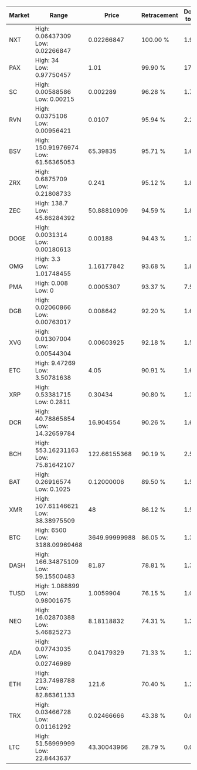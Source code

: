 | Market | Range | Price| Retracement | Doubles to 50% |
| --- | --- | --- | --- | --- |
| NXT | High: 0.06437309<br />Low: 0.02266847 | 0.02266847 | 100.00 % | 1.92 |
| PAX | High: 34<br />Low: 0.97750457 | 1.01 | 99.90 % | 17.32 |
| SC | High: 0.00588586<br />Low: 0.00215 | 0.002289 | 96.28 % | 1.76 |
| RVN | High: 0.0375106<br />Low: 0.00956421 | 0.0107 | 95.94 % | 2.20 |
| BSV | High: 150.91976974<br />Low: 61.56365053 | 65.39835 | 95.71 % | 1.62 |
| ZRX | High: 0.6875709<br />Low: 0.21808733 | 0.241 | 95.12 % | 1.88 |
| ZEC | High: 138.7<br />Low: 45.86284392 | 50.88810909 | 94.59 % | 1.81 |
| DOGE | High: 0.0031314<br />Low: 0.00180613 | 0.00188 | 94.43 % | 1.31 |
| OMG | High: 3.3<br />Low: 1.01748455 | 1.16177842 | 93.68 % | 1.86 |
| PMA | High: 0.008<br />Low: 0 | 0.0005307 | 93.37 % | 7.54 |
| DGB | High: 0.02060866<br />Low: 0.00763017 | 0.008642 | 92.20 % | 1.63 |
| XVG | High: 0.01307004<br />Low: 0.00544304 | 0.00603925 | 92.18 % | 1.53 |
| ETC | High: 9.47269<br />Low: 3.50781638 | 4.05 | 90.91 % | 1.60 |
| XRP | High: 0.53381715<br />Low: 0.2811 | 0.30434 | 90.80 % | 1.34 |
| DCR | High: 40.78865854<br />Low: 14.32659784 | 16.904554 | 90.26 % | 1.63 |
| BCH | High: 553.16231163<br />Low: 75.81642107 | 122.66155368 | 90.19 % | 2.56 |
| BAT | High: 0.26916574<br />Low: 0.1025 | 0.12000006 | 89.50 % | 1.55 |
| XMR | High: 107.61146621<br />Low: 38.38975509 | 48 | 86.12 % | 1.52 |
| BTC | High: 6500<br />Low: 3188.09969468 | 3649.99999988 | 86.05 % | 1.33 |
| DASH | High: 166.34875109<br />Low: 59.15500483 | 81.87 | 78.81 % | 1.38 |
| TUSD | High: 1.088899<br />Low: 0.98001675 | 1.0059904 | 76.15 % | 1.03 |
| NEO | High: 16.02870388<br />Low: 5.46825273 | 8.18118832 | 74.31 % | 1.31 |
| ADA | High: 0.07743035<br />Low: 0.02746989 | 0.04179329 | 71.33 % | 1.25 |
| ETH | High: 213.7498788<br />Low: 82.86361133 | 121.6 | 70.40 % | 1.22 |
| TRX | High: 0.03466728<br />Low: 0.01161292 | 0.02466666 | 43.38 % | 0.00 |
| LTC | High: 51.56999999<br />Low: 22.8443637 | 43.30043966 | 28.79 % | 0.00 |
